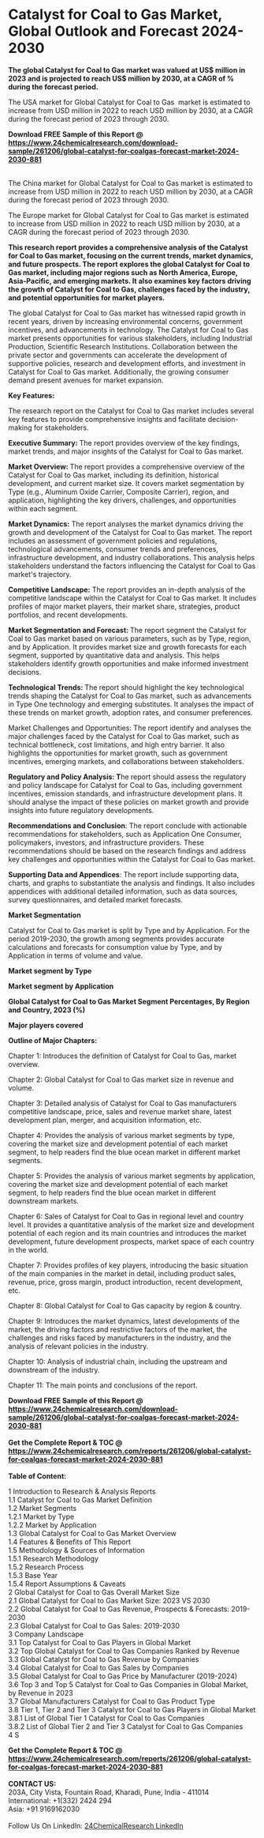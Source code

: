 <h1>Catalyst for Coal to Gas Market, Global Outlook and Forecast 2024-2030</h1><p><strong>The global Catalyst for Coal to Gas market was valued at US$ million in 2023 and is projected to reach US$ million by 2030, at a CAGR of % during the forecast period.</strong></p><p>
</p><p>The USA market for Global Catalyst for Coal to Gas  market is estimated to increase from USD million in 2022 to reach USD million by 2030, at a CAGR during the forecast period of 2023 through 2030.</p><div><b>Download FREE Sample of this Report @ 
            <a href="https://www.24chemicalresearch.com/download-sample/261206/global-catalyst-for-coalgas-forecast-market-2024-2030-881">
            https://www.24chemicalresearch.com/download-sample/261206/global-catalyst-for-coalgas-forecast-market-2024-2030-881</a></b></div><br><p>
</p><p>The China market for Global Catalyst for Coal to Gas market is estimated to increase from USD million in 2022 to reach USD million by 2030, at a CAGR during the forecast period of 2023 through 2030.</p><p>
</p><p>The Europe market for Global Catalyst for Coal to Gas market is estimated to increase from USD million in 2022 to reach USD million by 2030, at a CAGR during the forecast period of 2023 through 2030.</p><p>
</p><p><strong>This research report provides a comprehensive analysis of the Catalyst for Coal to Gas market, focusing on the current trends, market dynamics, and future prospects. The report explores the global Catalyst for Coal to Gas market, including major regions such as North America, Europe, Asia-Pacific, and emerging markets. It also examines key factors driving the growth of Catalyst for Coal to Gas, challenges faced by the industry, and potential opportunities for market players.</strong></p><p>
The global Catalyst for Coal to Gas market has witnessed rapid growth in recent years, driven by increasing environmental concerns, government incentives, and advancements in technology. The Catalyst for Coal to Gas market presents opportunities for various stakeholders, including Industrial Production, Scientific Research Institutions. Collaboration between the private sector and governments can accelerate the development of supportive policies, research and development efforts, and investment in Catalyst for Coal to Gas market. Additionally, the growing consumer demand present avenues for market expansion.</p><p>
<strong>Key Features:</strong></p><p>
The research report on the Catalyst for Coal to Gas market includes several key features to provide comprehensive insights and facilitate decision-making for stakeholders.</p><p>
<strong>Executive Summary: </strong>The report provides overview of the key findings, market trends, and major insights of the Catalyst for Coal to Gas market.</p><p>
<strong>Market Overview: </strong>The report provides a comprehensive overview of the Catalyst for Coal to Gas market, including its definition, historical development, and current market size. It covers market segmentation by Type (e.g., Aluminum Oxide Carrier, Composite Carrier), region, and application, highlighting the key drivers, challenges, and opportunities within each segment.</p><p>
<strong>Market Dynamics:</strong> The report analyses the market dynamics driving the growth and development of the Catalyst for Coal to Gas market. The report includes an assessment of government policies and regulations, technological advancements, consumer trends and preferences, infrastructure development, and industry collaborations. This analysis helps stakeholders understand the factors influencing the Catalyst for Coal to Gas market's trajectory.</p><p>
<strong>Competitive Landscape:</strong> The report provides an in-depth analysis of the competitive landscape within the Catalyst for Coal to Gas market. It includes profiles of major market players, their market share, strategies, product portfolios, and recent developments.</p><p>
<strong>Market Segmentation and Forecast: </strong>The report segment the Catalyst for Coal to Gas market based on various parameters, such as by Type, region, and by Application. It provides market size and growth forecasts for each segment, supported by quantitative data and analysis. This helps stakeholders identify growth opportunities and make informed investment decisions.</p><p>
<strong>Technological Trends: </strong>The report should highlight the key technological trends shaping the Catalyst for Coal to Gas market, such as advancements in Type One technology and emerging substitutes. It analyses the impact of these trends on market growth, adoption rates, and consumer preferences.</p><p>
Market Challenges and Opportunities: The report identify and analyses the major challenges faced by the Catalyst for Coal to Gas market, such as technical bottleneck, cost limitations, and high entry barrier. It also highlights the opportunities for market growth, such as government incentives, emerging markets, and collaborations between stakeholders.</p><p>
<strong>Regulatory and Policy Analysis: T</strong>he report should assess the regulatory and policy landscape for Catalyst for Coal to Gas, including government incentives, emission standards, and infrastructure development plans. It should analyse the impact of these policies on market growth and provide insights into future regulatory developments.</p><p>
<strong>Recommendations and Conclusion</strong>: The report conclude with actionable recommendations for stakeholders, such as Application One Consumer, policymakers, investors, and infrastructure providers. These recommendations should be based on the research findings and address key challenges and opportunities within the Catalyst for Coal to Gas market.</p><p>
<strong>Supporting Data and Appendices</strong>: The report include supporting data, charts, and graphs to substantiate the analysis and findings. It also includes appendices with additional detailed information, such as data sources, survey questionnaires, and detailed market forecasts.</p><p>
<strong>Market Segmentation</strong></p><p>
Catalyst for Coal to Gas market is split by Type and by Application. For the period 2019-2030, the growth among segments provides accurate calculations and forecasts for consumption value by Type, and by Application in terms of volume and value.</p><p>
<strong>Market segment by Type</strong></p><p>
</p><p>
</p><p><strong>Market segment by Application</strong></p><p>
</p><p>
</p><p><strong>Global Catalyst for Coal to Gas Market Segment Percentages, By Region and Country, 2023 (%)</strong></p><p>
</p><p>
</p><p><strong>Major players covered</strong></p><p>
</p><p>
</p><p><strong>Outline of Major Chapters:</strong></p><p>
Chapter 1: Introduces the definition of Catalyst for Coal to Gas, market overview.</p><p>
Chapter 2: Global Catalyst for Coal to Gas market size in revenue and volume.</p><p>
Chapter 3: Detailed analysis of Catalyst for Coal to Gas manufacturers competitive landscape, price, sales and revenue market share, latest development plan, merger, and acquisition information, etc.</p><p>
Chapter 4: Provides the analysis of various market segments by type, covering the market size and development potential of each market segment, to help readers find the blue ocean market in different market segments.</p><p>
Chapter 5: Provides the analysis of various market segments by application, covering the market size and development potential of each market segment, to help readers find the blue ocean market in different downstream markets.</p><p>
Chapter 6: Sales of Catalyst for Coal to Gas in regional level and country level. It provides a quantitative analysis of the market size and development potential of each region and its main countries and introduces the market development, future development prospects, market space of each country in the world.</p><p>
Chapter 7: Provides profiles of key players, introducing the basic situation of the main companies in the market in detail, including product sales, revenue, price, gross margin, product introduction, recent development, etc.</p><p>
Chapter 8: Global Catalyst for Coal to Gas capacity by region &amp; country.</p><p>
Chapter 9: Introduces the market dynamics, latest developments of the market, the driving factors and restrictive factors of the market, the challenges and risks faced by manufacturers in the industry, and the analysis of relevant policies in the industry.</p><p>
Chapter 10: Analysis of industrial chain, including the upstream and downstream of the industry.</p><p>
Chapter 11: The main points and conclusions of the report.</p><div><b>Download FREE Sample of this Report @ 
            <a href="https://www.24chemicalresearch.com/download-sample/261206/global-catalyst-for-coalgas-forecast-market-2024-2030-881">
            https://www.24chemicalresearch.com/download-sample/261206/global-catalyst-for-coalgas-forecast-market-2024-2030-881</a></b></div><br><div><b>Get the Complete Report & TOC @ 
            <a href="https://www.24chemicalresearch.com/reports/261206/global-catalyst-for-coalgas-forecast-market-2024-2030-881">
            https://www.24chemicalresearch.com/reports/261206/global-catalyst-for-coalgas-forecast-market-2024-2030-881</a></b></div><br>
            <b>Table of Content:</b><p>1 Introduction to Research & Analysis Reports<br />
    1.1 Catalyst for Coal to Gas Market Definition<br />
    1.2 Market Segments<br />
        1.2.1 Market by Type<br />
        1.2.2 Market by Application<br />
    1.3 Global Catalyst for Coal to Gas Market Overview<br />
    1.4 Features & Benefits of This Report<br />
    1.5 Methodology & Sources of Information<br />
        1.5.1 Research Methodology<br />
        1.5.2 Research Process<br />
        1.5.3 Base Year<br />
        1.5.4 Report Assumptions & Caveats<br />
2 Global Catalyst for Coal to Gas Overall Market Size<br />
    2.1 Global Catalyst for Coal to Gas Market Size: 2023 VS 2030<br />
    2.2 Global Catalyst for Coal to Gas Revenue, Prospects & Forecasts: 2019-2030<br />
    2.3 Global Catalyst for Coal to Gas Sales: 2019-2030<br />
3 Company Landscape<br />
    3.1 Top Catalyst for Coal to Gas Players in Global Market<br />
    3.2 Top Global Catalyst for Coal to Gas Companies Ranked by Revenue<br />
    3.3 Global Catalyst for Coal to Gas Revenue by Companies<br />
    3.4 Global Catalyst for Coal to Gas Sales by Companies<br />
    3.5 Global Catalyst for Coal to Gas Price by Manufacturer (2019-2024)<br />
    3.6 Top 3 and Top 5 Catalyst for Coal to Gas Companies in Global Market, by Revenue in 2023<br />
    3.7 Global Manufacturers Catalyst for Coal to Gas Product Type<br />
    3.8 Tier 1, Tier 2 and Tier 3 Catalyst for Coal to Gas Players in Global Market<br />
        3.8.1 List of Global Tier 1 Catalyst for Coal to Gas Companies<br />
        3.8.2 List of Global Tier 2 and Tier 3 Catalyst for Coal to Gas Companies<br />
4 S</p><div><b>Get the Complete Report & TOC @ 
            <a href="https://www.24chemicalresearch.com/reports/261206/global-catalyst-for-coalgas-forecast-market-2024-2030-881">
            https://www.24chemicalresearch.com/reports/261206/global-catalyst-for-coalgas-forecast-market-2024-2030-881</a></b></div><br><b>CONTACT US:</b><br>
            203A, City Vista, Fountain Road, Kharadi, Pune, India - 411014<br>
            International: +1(332) 2424 294<br>
            Asia: +91 9169162030 <br><br>
            Follow Us On LinkedIn: <a href="https://www.linkedin.com/company/24chemicalresearch/">24ChemicalResearch LinkedIn</a>